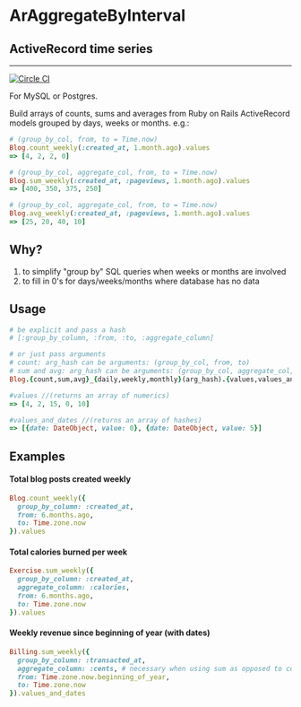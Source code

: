 # ArAggregateByInterval
## ActiveRecord time series
---

[![Circle CI](https://circleci.com/gh/jotto/ar_aggregate_by_interval.svg?style=svg)](https://circleci.com/gh/jotto/ar_aggregate_by_interval)

For MySQL or Postgres.

Build arrays of counts, sums and averages from Ruby on Rails ActiveRecord models grouped by days, weeks or months. e.g.:
```ruby
# (group_by_col, from, to = Time.now)
Blog.count_weekly(:created_at, 1.month.ago).values
=> [4, 2, 2, 0]

# (group_by_col, aggregate_col, from, to = Time.now)
Blog.sum_weekly(:created_at, :pageviews, 1.month.ago).values
=> [400, 350, 375, 250]

# (group_by_col, aggregate_col, from, to = Time.now)
Blog.avg_weekly(:created_at, :pageviews, 1.month.ago).values
=> [25, 20, 40, 10]
```

## Why?
1. to simplify "group by" SQL queries when weeks or months are involved
2. to fill in 0's for days/weeks/months where database has no data

## Usage
```ruby
# be explicit and pass a hash
# [:group_by_column, :from, :to, :aggregate_column]

# or just pass arguments
# count: arg_hash can be arguments: (group_by_col, from, to)
# sum and avg: arg_hash can be arguments: (group_by_col, aggregate_col, from, to)
Blog.{count,sum,avg}_{daily,weekly,monthly}(arg_hash).{values,values_and_dates}
```

```ruby
#values //(returns an array of numerics)
=> [4, 2, 15, 0, 10]
```
```ruby
#values_and_dates //(returns an array of hashes)
=> [{date: DateObject, value: 0}, {date: DateObject, value: 5}]
```
## Examples
#### Total blog posts created weekly
```ruby
Blog.count_weekly({
  group_by_column: :created_at,
  from: 6.months.ago,
  to: Time.zone.now
}).values
```

#### Total calories burned per week
```ruby
Exercise.sum_weekly({
  group_by_column: :created_at,
  aggregate_column: :calories,
  from: 6.months.ago,
  to: Time.zone.now
}).values
```

#### Weekly revenue since beginning of year (with dates)
```ruby
Billing.sum_weekly({
  group_by_column: :transacted_at,
  aggregate_column: :cents, # necessary when using sum as opposed to count
  from: Time.zone.now.beginning_of_year,
  to: Time.zone.now
}).values_and_dates
```
